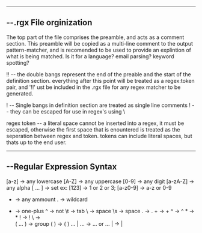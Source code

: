 
----------
--.rgx File orginization
----------
The top part of the file comprises the preamble, and acts as a comment section.
This preamble will be copied as a multi-line comment to the output pattern-matcher, and is recomended to be used to provide an explintion of what is being matched. Is it for a language? email parsing? keyword spotting?


!! -- the double bangs represent the end of the preable and the start of the definition section. everything after this point will be treated as a regex:token pair, and '!!' ust be included in the .rgx file for any regex matcher to be generated.

! -- Single bangs in definition section are treated as single line comments
! -- they can be escaped for use in regex's using \

regex token -- a literal space cannot be inserted into a regex, it must be escaped, otherwise the first space that is enountered is treated as the seperation between regex and token. tokens can include literal spaces, but thats up to the end user.

----------
--Regular Expression Syntax
----------
[a-z] -> any lowercase
[A-Z] -> any uppercase
[0-9] -> any digit
[a-zA-Z] -> any alpha
[ ... ] -> set ex: [123] -> 1 or 2 or 3; [a-z0-9] -> a-z or 0-9
* -> any ammount
. -> wildcard
+ -> one-plus
^ -> not
\t -> tab
\  -> space
\s -> space
\. -> .
\+ -> +
\^ -> ^
\* -> *
\! -> !
\\ -> \
( ... ) -> group
\( \) -> ( )
... | ... -> ... or ...
\| -> |

